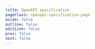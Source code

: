 ```yaml
---
title: OpenAPI specification
pageClass: openapi-specification-page
aside: false
outline: false
editLink: false
prev: false
next: false
---
```


<script setup lang="ts">
import spec from '../assets/facturxdotnet.openapi.json'
</script>

<OAIntroduction :spec="spec" />